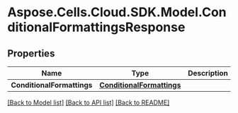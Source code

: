 # Aspose.Cells.Cloud.SDK.Model.ConditionalFormattingsResponse
## Properties

Name | Type | Description | Notes
------------ | ------------- | ------------- | -------------
**ConditionalFormattings** | [**ConditionalFormattings**](ConditionalFormattings.md) |  | [optional] 

[[Back to Model list]](../README.md#documentation-for-models) [[Back to API list]](../README.md#documentation-for-api-endpoints) [[Back to README]](../README.md)

